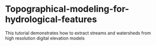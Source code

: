 # Topographical-modeling-for-hydrological-features
This tutorial demonstrates how to extract streams and watersheds from high resolution digital elevation models

